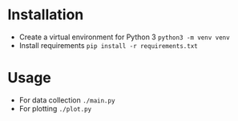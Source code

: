 # Installation
  * Create a virtual environment for Python 3 ```python3 -m venv venv```
  * Install requirements ```pip install -r requirements.txt```
# Usage
  * For data collection `./main.py`
  * For plotting `./plot.py`